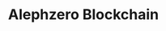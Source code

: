 ---
layout: default
######## CARD FRONT VARIABLE
img: alephzero.png
# kind blockchain : tendermint, polkadot, ethereum, near, move.
kind_blockchain: move
title: Alephzero Blockchain 
modal: azero-testnet
# status
# - finished
# - ongoing
# - cancel
# - preparations / other
status: ongoing

######## DETAILS USED MODAL
website: "https://alephzero.org"
event_name: "Mainnet Validator Global"
event_link:  "https://alephzero.org/blog/nomination-pools-mainnet"
node_id: "<code>5FjG4uqoHiHgrvkNRn73nkcTm3xQzdsBm6p8tZxgDBqFYbLR</code>"

######### TECHNOLOGY
os: Ubuntu 22.04
monitoring: Grafana, Prometheus, Telegraf
monitoring_pdf: RoomIT_AlephZero-Grafana.pdf
security: "Audit (Lynis and Greenbonde), Hardening CIS"
network: "Wireguard (Communication between Machine)"

######## INFRASTRUCTURE
# if kind_blockchain is tendermint,please assign  tendermint_ of value
tendermint_rpc:
tendermint_api:
tendermint_grpc:
tendermint_grpc_web:
---